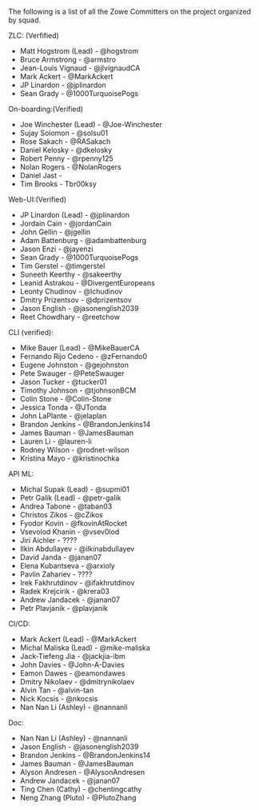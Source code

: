 The following is a list of all the Zowe Committers on the project organized by squad.

ZLC: (Verfified)
- Matt Hogstrom (Lead) - @hogstrom
- Bruce Armstrong - @armstro
- Jean-Louis Vignaud - @jlvignaudCA
- Mark Ackert - @MarkAckert
- JP Linardon - @jplinardon
- Sean Grady - @1000TurquoisePogs


On-boarding:(Verified)
- Joe Winchester (Lead) - @Joe-Winchester
- Sujay Solomon - @solsu01
- Rose Sakach - @RASakach
- Daniel Kelosky - @dkelosky
- Robert Penny - @rpenny125
- Nolan Rogers - @NolanRogers
- Daniel Jast - 
- Tim Brooks - Tbr00ksy


Web-UI:(Verified)
- JP Linardon (Lead) - @jplinardon
- Jordain Cain - @jordanCain
- John Gellin - @jgellin
- Adam Battenburg - @adambattenburg
- Jason Enzi - @jayenzi
- Sean Grady - @1000TurquoisePogs
- Tim Gerstel - @timgerstel
- Suneeth Keerthy - @sakeerthy
- Leanid Astrakou - @DivergentEuropeans
- Leonty Chudinov - @lchudinov
- Dmitry Prizentsov - @dprizentsov
- Jason English - @jasonenglish2039
- Reet Chowdhary - @reetchow


CLI (verified):
- Mike Bauer (Lead) - @MikeBauerCA
- Fernando Rijo Cedeno - @zFernando0
- Eugene Johnston - @gejohnston
- Pete Swauger - @PeteSwauger
- Jason Tucker - @tucker01
- Timothy Johnson - @tjohnsonBCM
- Colin Stone - @Colin-Stone
- Jessica Tonda - @JTonda
- John LaPlante - @jelaplan
- Brandon Jenkins - @BrandonJenkins14
- James Bauman - @JamesBauman
- Lauren Li - @lauren-li
- Rodney Wilson - @rodnet-wilson
- Kristina Mayo - @kristinochka


API ML:
- Michal Supak (Lead) - @supmi01
- Petr Galik (Lead) - @petr-galik
- Andrea Tabone - @taban03
- Christos Zikos - @cZikos
- Fyodor Kovin - @fkovinAtRocket
- Vsevolod Khanin - @vsev0lod
- Jiri Aichler - ????
- Ilkin Abdullayev - @ilkinabdullayev
- David Janda - @janan07
- Elena Kubantseva - @arxioly
- Pavlin Zahariev - ????
- Irek Fakhrutdinov - @ifakhrutdinov
- Radek Krejcirik - @krera03
- Andrew Jandacek - @janan07
- Petr Plavjanik - @plavjanik


CI/CD:
- Mark Ackert (Lead) - @MarkAckert
- Michal Maliska (Lead) - @mike-maliska
- Jack-Tiefeng Jia - @jackjia-ibm
- John Davies - @John-A-Davies
- Eamon Dawes - @eamondawes
- Dmitry Nikolaev - @dmitrynikolaev
- Alvin Tan - @alvin-tan
- Nick Kocsis - @nkocsis
- Nan Nan Li (Ashley) - @nannanli


Doc:
- Nan Nan Li (Ashley) - @nannanli
- Jason English - @jasonenglish2039
- Brandon Jenkins - @BrandonJenkins14
- James Bauman - @JamesBauman
- Alyson Andresen - @AlysonAndresen
- Andrew Jandacek - @janan07
- Ting Chen (Cathy) - @chentingcathy
- Neng Zhang (Pluto) - @PlutoZhang
